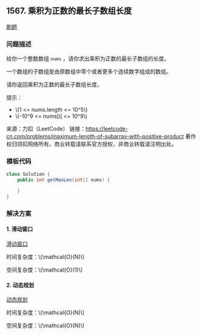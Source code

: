 <script src="https://cdn.bootcss.com/mathjax/2.7.7/MathJax.js?config=TeX-AMS-MML_HTMLorMML"></script>

## 1567. 乘积为正数的最长子数组长度

[刷题](qu1567/solu/Solution.java)

### 问题描述

给你一个整数数组 `nums` ，请你求出乘积为正数的最长子数组的长度。

一个数组的子数组是由原数组中零个或者更多个连续数字组成的数组。

请你返回乘积为正数的最长子数组长度。

提示：

* \\(1 <= nums.length <= 10^5\\)
* \\(-10^9 <= nums[i] <= 10^9\\)

来源：力扣（LeetCode）
链接：https://leetcode-cn.com/problems/maximum-length-of-subarray-with-positive-product
著作权归领扣网络所有。商业转载请联系官方授权，非商业转载请注明出处。

### 模板代码

``` java
class Solution {
    public int getMaxLen(int[] nums) {

    }
}
```

### 解决方案

#### 1. 滑动窗口

[滑动窗口](qu1567/solu1/Solution.java)

时间复杂度：\\(\mathcal{O}(N)\\)

空间复杂度：\\(\mathcal{O}(1)\\)

#### 2. 动态规划

[动态规划](qu1567/solu2/Solution.java)

时间复杂度：\\(\mathcal{O}(N)\\)

空间复杂度：\\(\mathcal{O}(N)\\)
